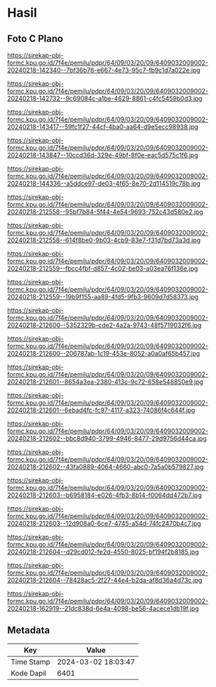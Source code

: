 # Hasil

## Foto C Plano

https://sirekap-obj-formc.kpu.go.id/7f4e/pemilu/pdpr/64/09/03/20/09/6409032009002-20240218-142340--7bf36b76-e667-4e73-95c7-fb9c1d7a022e.jpg

https://sirekap-obj-formc.kpu.go.id/7f4e/pemilu/pdpr/64/09/03/20/09/6409032009002-20240218-142732--9c69084c-a1be-4629-8861-c4fc5459b0d3.jpg

https://sirekap-obj-formc.kpu.go.id/7f4e/pemilu/pdpr/64/09/03/20/09/6409032009002-20240218-143417--59fc1f27-44cf-4ba0-aa64-d9e5ecc98938.jpg

https://sirekap-obj-formc.kpu.go.id/7f4e/pemilu/pdpr/64/09/03/20/09/6409032009002-20240218-143847--10ccd36d-329e-49bf-8f0e-eac5d575c1f6.jpg

https://sirekap-obj-formc.kpu.go.id/7f4e/pemilu/pdpr/64/09/03/20/09/6409032009002-20240218-144336--a5ddce97-de03-4f65-8e70-2d114519c78b.jpg

https://sirekap-obj-formc.kpu.go.id/7f4e/pemilu/pdpr/64/09/03/20/09/6409032009002-20240218-212558--95bf7b84-5f44-4e54-9693-752c43d580e2.jpg

https://sirekap-obj-formc.kpu.go.id/7f4e/pemilu/pdpr/64/09/03/20/09/6409032009002-20240218-212558--614f8be0-9b03-4cb9-83e7-f31d7bd73a3d.jpg

https://sirekap-obj-formc.kpu.go.id/7f4e/pemilu/pdpr/64/09/03/20/09/6409032009002-20240218-212559--fbcc4fbf-d857-4c02-be03-a03ea76f136e.jpg

https://sirekap-obj-formc.kpu.go.id/7f4e/pemilu/pdpr/64/09/03/20/09/6409032009002-20240218-212559--19b9f155-aa89-4fd5-9fb3-9609d7d58373.jpg

https://sirekap-obj-formc.kpu.go.id/7f4e/pemilu/pdpr/64/09/03/20/09/6409032009002-20240218-212600--5352329b-cde2-4a2a-9743-48f5719032f6.jpg

https://sirekap-obj-formc.kpu.go.id/7f4e/pemilu/pdpr/64/09/03/20/09/6409032009002-20240218-212600--206787ab-1c19-453e-8052-a0a0af65b457.jpg

https://sirekap-obj-formc.kpu.go.id/7f4e/pemilu/pdpr/64/09/03/20/09/6409032009002-20240218-212601--8654a3ea-2380-413c-9c72-658e548850e9.jpg

https://sirekap-obj-formc.kpu.go.id/7f4e/pemilu/pdpr/64/09/03/20/09/6409032009002-20240218-212601--6ebad4fc-fc97-4117-a323-74086f4c644f.jpg

https://sirekap-obj-formc.kpu.go.id/7f4e/pemilu/pdpr/64/09/03/20/09/6409032009002-20240218-212602--bbc8d940-3799-4946-8477-29d9756d44ca.jpg

https://sirekap-obj-formc.kpu.go.id/7f4e/pemilu/pdpr/64/09/03/20/09/6409032009002-20240218-212602--43fa0889-4064-4660-abc0-7a5a0b579827.jpg

https://sirekap-obj-formc.kpu.go.id/7f4e/pemilu/pdpr/64/09/03/20/09/6409032009002-20240218-212603--b6958184-e026-4fb3-8b14-f0064dd472b7.jpg

https://sirekap-obj-formc.kpu.go.id/7f4e/pemilu/pdpr/64/09/03/20/09/6409032009002-20240218-212603--12d908a0-6ce7-4745-a54d-74fc2470b4c7.jpg

https://sirekap-obj-formc.kpu.go.id/7f4e/pemilu/pdpr/64/09/03/20/09/6409032009002-20240218-212604--d29cd012-fe2d-4550-8025-bf194f2b8185.jpg

https://sirekap-obj-formc.kpu.go.id/7f4e/pemilu/pdpr/64/09/03/20/09/6409032009002-20240218-212604--78428ac5-2f27-44e4-b2da-af8d36a4d73c.jpg

https://sirekap-obj-formc.kpu.go.id/7f4e/pemilu/pdpr/64/09/03/20/09/6409032009002-20240218-162919--21dc838d-6e4a-4098-be56-4acece1db19f.jpg


## Metadata

| Key        | Value               |
| ---------- | ------------------- |
| Time Stamp | 2024-03-02 18:03:47 |
| Kode Dapil | 6401                |



